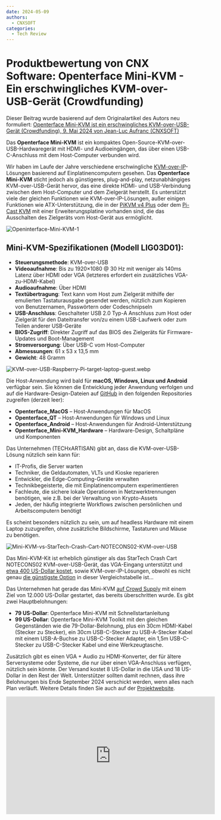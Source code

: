 ```yaml
---
date: 2024-05-09
authors:
  - CNXSOFT
categories:
  - Tech Review
---
```


# Produktbewertung von CNX Software: Openterface Mini-KVM - Ein erschwingliches KVM-over-USB-Gerät (Crowdfunding)

Dieser Beitrag wurde basierend auf dem Originalartikel des Autors neu formuliert: [Openterface Mini-KVM ist ein erschwingliches KVM-over-USB-Gerät (Crowdfunding), 9. Mai 2024 von Jean-Luc Aufranc (CNXSOFT)](https://www.cnx-software.com/2024/05/09/openterface-mini-kvm-affordable-kvm-over-usb-device/)

<!-- more -->

Das **Openterface Mini-KVM** ist ein kompaktes Open-Source-KVM-over-USB-Hardwaregerät mit HDMI- und Audioeingängen, das über einen USB-C-Anschluss mit dem Host-Computer verbunden wird.

Wir haben im Laufe der Jahre verschiedene erschwingliche [KVM-over-IP](https://www.cnx-software.com/2023/04/18/blikvm-open-source-kvm-over-ip-raspberry-pi-cm4-raspberry-pi-hat-pcie-board-allwinner-h616/)-Lösungen basierend auf Einplatinencomputern gesehen. Das **Openterface Mini-KVM** sticht jedoch als günstigeres, plug-and-play, netzunabhängiges KVM-over-USB-Gerät hervor, das eine direkte HDMI- und USB-Verbindung zwischen dem Host-Computer und dem Zielgerät herstellt. Es unterstützt viele der gleichen Funktionen wie KVM-over-IP-Lösungen, außer einigen Funktionen wie ATX-Unterstützung, die in der [PiKVM v4 Plus](https://docs.pikvm.org/v4/) oder dem [Pi-Cast KVM](https://www.cnx-software.com/2023/12/24/pi-cast-portable-kvm-switch-raspberry-pi-cm4/) mit einer Erweiterungsplatine vorhanden sind, die das Ausschalten des Zielgeräts vom Host-Gerät aus ermöglicht.

![Openinterface-Mini-KVM-1](https://www.cnx-software.com/wp-content/uploads/2024/05/Openinterface-Mini-KVM-1.jpg)

## Mini-KVM-Spezifikationen (Modell LIG03D01):
- **Steuerungsmethode**: KVM-over-USB
- **Videoaufnahme**: Bis zu 1920×1080 @ 30 Hz mit weniger als 140ms Latenz über HDMI oder VGA (letzteres erfordert ein zusätzliches VGA-zu-HDMI-Kabel)
- **Audioaufnahme**: Über HDMI
- **Textübertragung**: Text kann vom Host zum Zielgerät mithilfe der emulierten Tastaturausgabe gesendet werden, nützlich zum Kopieren von Benutzernamen, Passwörtern oder Codeschnipseln
- **USB-Anschluss**: Geschalteter USB 2.0 Typ-A Anschluss zum Host oder Zielgerät für den Dateitransfer von/zu einem USB-Laufwerk oder zum Teilen anderer USB-Geräte
- **BIOS-Zugriff**: Direkter Zugriff auf das BIOS des Zielgeräts für Firmware-Updates und Boot-Management
- **Stromversorgung**: Über USB-C vom Host-Computer
- **Abmessungen**: 61 x 53 x 13,5 mm
- **Gewicht**: 48 Gramm

![KVM-over-USB-Raspberry-Pi-target-laptop-guest.webp](https://www.cnx-software.com/wp-content/uploads/2024/05/KVM-over-USB-Raspberry-Pi-target-laptop-guest.webp)

Die Host-Anwendung wird bald für **macOS, Windows, Linux und Android** verfügbar sein. Sie können die Entwicklung jeder Anwendung verfolgen und auf die Hardware-Design-Dateien auf [GitHub](https://github.com/TechxArtisanStudio) in den folgenden Repositories zugreifen (derzeit leer):
- **Openterface_MacOS** – Host-Anwendungen für MacOS
- **Openterface_QT** – Host-Anwendungen für Windows und Linux
- **Openterface_Android** – Host-Anwendungen für Android-Unterstützung
- **Openterface_Mini-KVM_Hardware** – Hardware-Design, Schaltpläne und Komponenten

Das Unternehmen (TECHxARTISAN) gibt an, dass die KVM-over-USB-Lösung nützlich sein kann für:
- IT-Profis, die Server warten
- Techniker, die Geldautomaten, VLTs und Kioske reparieren
- Entwickler, die Edge-Computing-Geräte verwalten
- Technikbegeisterte, die mit Einplatinencomputern experimentieren
- Fachleute, die sichere lokale Operationen in Netzwerktrennungen benötigen, wie z.B. bei der Verwaltung von Krypto-Assets
- Jeden, der häufig integrierte Workflows zwischen persönlichen und Arbeitscomputern benötigt

Es scheint besonders nützlich zu sein, um auf headless Hardware mit einem Laptop zuzugreifen, ohne zusätzliche Bildschirme, Tastaturen und Mäuse zu benötigen.

![Mini-KVM-vs-StarTech-Crash-Cart-NOTECONS02-KVM-over-USB](https://www.cnx-software.com/wp-content/uploads/2024/05/Mini-KVM-vs-StarTech-Crash-Cart-NOTECONS02-KVM-over-USB.webp)

Das Mini-KVM-Kit ist erheblich günstiger als das StarTech Crash Cart NOTECONS02 KVM-over-USB-Gerät, das VGA-Eingang unterstützt und [etwa 400 US-Dollar kostet](https://amzn.to/4boOmXw), sowie KVM-over-IP-Lösungen, obwohl es nicht genau [die günstigste Option](https://www.cnx-software.com/2023/04/18/blikvm-open-source-kvm-over-ip-raspberry-pi-cm4-raspberry-pi-hat-pcie-board-allwinner-h616/) in dieser Vergleichstabelle ist...

Das Unternehmen hat gerade das Mini-KVM [auf Crowd Supply](https://www.crowdsupply.com/techxartisan/openterface-mini-kvm) mit einem Ziel von 12.000 US-Dollar gestartet, das bereits überschritten wurde. Es gibt zwei Hauptbelohnungen:

- **79 US-Dollar**: Openterface Mini-KVM mit Schnellstartanleitung
- **99 US-Dollar**: Openterface Mini-KVM Toolkit mit den gleichen Gegenständen wie die 79-Dollar-Belohnung, plus ein 30cm HDMI-Kabel (Stecker zu Stecker), ein 30cm USB-C-Stecker zu USB-A-Stecker Kabel mit einem USB-A-Buchse zu USB-C-Stecker Adapter, ein 1,5m USB-C-Stecker zu USB-C-Stecker Kabel und eine Werkzeugtasche.

Zusätzlich gibt es einen VGA + Audio zu HDMI-Konverter, der für ältere Serversysteme oder Systeme, die nur über einen VGA-Anschluss verfügen, nützlich sein könnte. Der Versand kostet 8 US-Dollar in die USA und 18 US-Dollar in den Rest der Welt. Unterstützer sollten damit rechnen, dass ihre Belohnungen bis Ende September 2024 verschickt werden, wenn alles nach Plan verläuft. Weitere Details finden Sie auch auf der [Projektwebsite](http://openterface.com/).

<iframe width="560" height="315" src="https://www.youtube.com/embed/6OWaVIRXCaw?si=KpzsXY0ET8KnG8qT" title="YouTube video player" frameborder="0" allow="accelerometer; autoplay; clipboard-write; encrypted-media; gyroscope; picture-in-picture; web-share" referrerpolicy="strict-origin-when-cross-origin" allowfullscreen></iframe>
